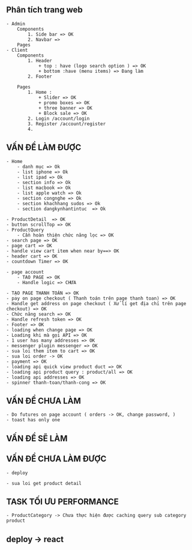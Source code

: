 ## Phân tích trang web

    - Admin
        Components
            1. Side bar => OK
            2. Navbar =>
        Pages
    - Client
        Components
            1. Header 
                + top : have (logo search option ) => OK
                + bottom :have (menu items) => Đang làm 
            2. Footer
            
        Pages
            1. Home :
                + Slider => OK
                + promo boxes => OK
                + three banner => OK
                + Block sale => OK
            2. Login /account/login
            3. Register /account/register
            4.


## VẤN ĐỀ LÀM ĐƯỢC
    - Home 
        - danh mục => Ok
        - list iphone => Ok
        - list ipad => Ok
        - section info => Ok
        - list macbook => Ok
        - list apple watch => Ok
        - section congnghe => Ok
        - section khachhang sudos => Ok
        - section dangkynhantintuc  => Ok

    - ProductDetail  => OK
    - button scrollTop => OK
    - ProductQuery
        - Cần hoàn thiện chức năng lọc => OK
    - search page => OK
    - page cart => OK
    - handle view cart item when near by==> OK
    - header cart => OK
    - countdown Timer => OK

    - page account 
        - TAO PAGE => OK
        - Handle logic => CHƯA

    - TẠO PAGE THANH TOÁN => OK
    - pay on page checkout ( Thanh toán trên page thanh toan) => OK
    - Handle get address on page checkout ( Xử lí get địa chỉ trên page checkout) => OK
    - Chức năng search => OK
    - Handle refresh token => OK
    - Footer => OK
    - loading when change page => OK
    - Loading khi mà gọi API => OK
    - 1 user has many addresses => OK
    - messenger plugin messenger => OK
    - sua loi them item to cart => OK
    - sua loi order -> OK
    - payment => OK
    - loading api quick view product duct => OK
    - loading api product query : product/all => OK
    - loading api addresses => OK
    - spinner thanh-toan/thanh-cong => OK
## VẤN ĐỀ CHƯA LÀM
    - Do futures on page account ( orders -> OK, change password, )
    - toast has only one


## VẤN ĐỀ SẼ LÀM    
## VẤN ĐỀ CHƯA LÀM ĐƯỢC
    - deploy

    - sua loi get product detail 

## TASK TỐI ƯU PERFORMANCE
    - ProductCategory -> Chưa thực hiện được caching query sub category product





## deploy -> react

